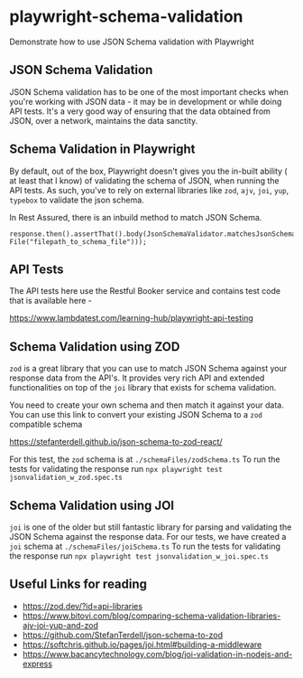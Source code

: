 # playwright-schema-validation
Demonstrate how to use JSON Schema validation with Playwright

## JSON Schema Validation

JSON Schema validation has to be one of the most important checks when you're working with JSON data - it may be in development or while doing API tests.
It's a very good way of ensuring that the data obtained from JSON, over a network, maintains the data sanctity.

## Schema Validation in Playwright

By default, out of the box, Playwright doesn't gives you the in-built ability ( at least that I know) of validating the schema of JSON, when running the 
API tests. As such, you've to rely on external libraries like `zod`, `ajv`, `joi`, `yup`, `typebox` to validate the json schema.

In Rest Assured, there is an inbuild method to match JSON Schema.

```
response.then().assertThat().body(JsonSchemaValidator.matchesJsonSchema(new File("filepath_to_schema_file")));
```

## API Tests

The API tests here use the Restful Booker service and contains test code that is available here - 

https://www.lambdatest.com/learning-hub/playwright-api-testing

## Schema Validation using ZOD

`zod` is a great library that you can use to match JSON Schema against your response data from the API's. 
It provides very rich API and extended functionalities on top of the `joi` library that exists for schema validation.

You need to create your own schema and then match it against your data. You can use this link to convert your existing JSON Schema to a `zod` compatible schema

https://stefanterdell.github.io/json-schema-to-zod-react/

For this test, the `zod` schema is at `./schemaFiles/zodSchema.ts`
To run the tests for validating the response run `npx playwright test jsonvalidation_w_zod.spec.ts`



## Schema Validation using JOI
`joi` is one of the older but still fantastic library for parsing and validating the JSON Schema against the response data.
For our tests, we have created a `joi` schema at `./schemaFiles/joiSchema.ts`
To run the tests for validating the response run `npx playwright test jsonvalidation_w_joi.spec.ts`


## Useful Links for reading
- https://zod.dev/?id=api-libraries
- https://www.bitovi.com/blog/comparing-schema-validation-libraries-ajv-joi-yup-and-zod
- https://github.com/StefanTerdell/json-schema-to-zod
- https://softchris.github.io/pages/joi.html#building-a-middleware
- https://www.bacancytechnology.com/blog/joi-validation-in-nodejs-and-express